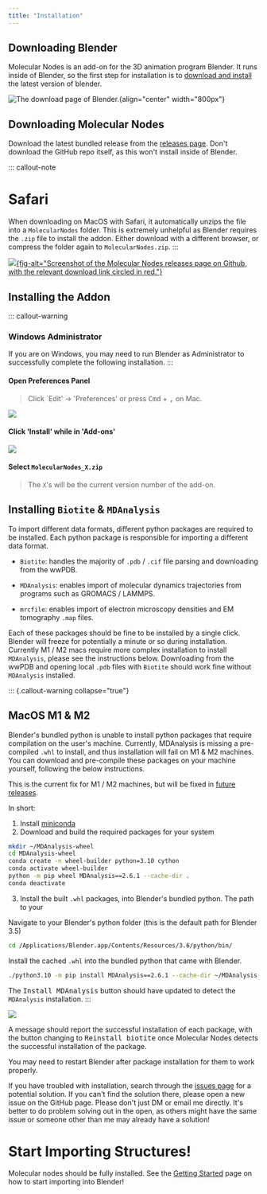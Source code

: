 ```yaml
---
title: "Installation"
---
```


## Downloading Blender

Molecular Nodes is an add-on for the 3D animation program Blender. It runs inside of Blender, so the first step for installation is to [download and install](https://www.blender.org/download/) the latest version of blender.

![The download page of Blender.](images/installation/blender_download.png){align="center" width="800px"}

## Downloading Molecular Nodes

Download the latest bundled release from the [releases page](https://github.com/BradyAJohnston/MolecularNodes/releases/). Don't download the GitHub repo itself, as this won't install inside of Blender.

::: callout-note
# Safari

When downloading on MacOS with Safari, it automatically unzips the file into a `MolecularNodes` folder. This is extremely unhelpful as Blender requires the `.zip` file to install the addon. Either download with a different browser, or compress the folder again to `MolecularNodes.zip`.
:::

[![](images/installation/mn-download.png){fig-alt="Screenshot of the Molecular Nodes releases page on Github, with the relevant download link circled in red."}](https://github.com/BradyAJohnston/MolecularNodes/releases/)

## Installing the Addon

::: callout-warning
### Windows Administrator

If you are on Windows, you may need to run Blender as Administrator to successfully complete the following installation.
:::

#### Open Preferences Panel

> Click \`Edit' -\> 'Preferences' or press <kbd>Cmd</kbd> + <kbd> ,</kbd> on Mac.

![](images/installation/mn-pref-open.png)

#### Click 'Install' while in 'Add-ons'

![](images/installation/mn-pref-install-zip.png)

#### Select `MolecularNodes_X.zip`

> The `X`'s will be the current version number of the add-on.

## Installing `Biotite` & `MDAnalysis`

To import different data formats, different python packages are required to be installed. Each python package is responsible for importing a different data format.

-   `Biotite`: handles the majority of `.pdb` / `.cif` file parsing and downloading from the wwPDB.

-   `MDAnalysis`: enables import of molecular dynamics trajectories from programs such as GROMACS / LAMMPS.

-   `mrcfile`: enables import of electron microscopy densities and EM tomography `.map` files.

Each of these packages should be fine to be installed by a single click. Blender will freeze for potentially a minute or so during installation. Currently M1 / M2 macs require more complex installation to install `MDAnalysis`, please see the instructions below. Downloading from the wwPDB and opening local `.pdb` files with `Biotite` should work fine without `MDAnalysis` installed.

::: {.callout-warning collapse="true"}
## MacOS M1 & M2

Blender's bundled python is unable to install python packages that require compilation on the user's machine. Currently, MDAnalysis is missing a pre-compiled `.whl` to install, and thus installation will fail on M1 & M2 machines. You can download and pre-compile these packages on your machine yourself, following the below instructions.

This is the current fix for M1 / M2 machines, but will be fixed in [future releases](https://github.com/BradyAJohnston/MolecularNodes/issues/108#issuecomment-1467914853).

In short:

1.  Install [miniconda](https://docs.conda.io/en/latest/miniconda.html)
2.  Download and build the required packages for your system

``` bash
mkdir ~/MDAnalysis-wheel
cd MDAnalysis-wheel
conda create -n wheel-builder python=3.10 cython
conda activate wheel-builder
python -m pip wheel MDAnalysis==2.6.1 --cache-dir .
conda deactivate
```

3.  Install the built `.whl` packages, into Blender's bundled python. The path to your

Navigate to your Blender's python folder (this is the default path for Blender 3.5)

``` bash
cd /Applications/Blender.app/Contents/Resources/3.6/python/bin/
```

Install the cached `.whl` into the bundled python that came with Blender.

``` bash
./python3.10 -m pip install MDAnalysis==2.6.1 --cache-dir ~/MDAnalysis-wheel
```

The <kbd>Install MDAnalysis</kbd> button should have updated to detect the `MDAnalysis` installation.
:::

![](images/installation/mn-pref-install-packages.png)

A message should report the successful installation of each package, with the button changing to <kbd>Reinstall biotite</kbd> once Molecular Nodes detects the successful installation of the package.

You may need to restart Blender after package installation for them to work properly.

If you have troubled with installation, search through the [issues page](https://github.com/BradyAJohnston/MolecularNodes/issues) for a potential solution. If you can't find the solution there, please open a new issue on the GitHub page. Please don't just DM or email me directly. It's better to do problem solving out in the open, as others might have the same issue or someone other than me may already have a solution!

# Start Importing Structures!

Molecular nodes should be fully installed. See the [Getting Started](tutorials/01_importing.qmd) page on how to start importing into Blender!